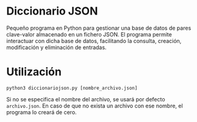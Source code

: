 # Diccionario JSON
Pequeño programa en Python para gestionar una base de datos de pares clave-valor almacenado en un fichero JSON. El programa permite interactuar con dicha base de datos, facilitando la consulta, creación, modificación y eliminación de entradas.

# Utilización

`python3 diccionariojson.py [nombre_archivo.json]`

Si no se especifica el nombre del archivo, se usará por defecto `archivo.json`. En caso de que no exista un archivo con ese nombre, el programa lo creará de cero.
